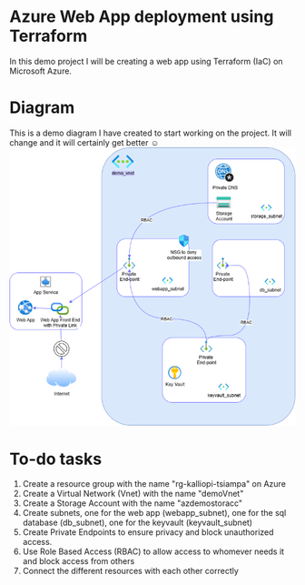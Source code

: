 # Azure Web App deployment using Terraform
In this demo project I will be creating a web app using Terraform (IaC) on Microsoft Azure. 

# Diagram
This is a demo diagram I have created to start working on the project. It will change and it will certainly get better ☺️
![Project Diagram](diagram/infra.png)

# To-do tasks 
1. Create a resource group with the name "rg-kalliopi-tsiampa" on Azure
2. Create a Virtual Network (Vnet) with the name "demoVnet"
3. Create a Storage Account with the name "azdemostoracc"
4. Create subnets, one for the web app (webapp_subnet), one for the sql database (db_subnet), one for the keyvault (keyvault_subnet)
5. Create Private Endpoints to ensure privacy and block unauthorized access. 
6. Use Role Based Access (RBAC) to allow access to whomever needs it and block access from others
7. Connect the different resources with each other correctly 




